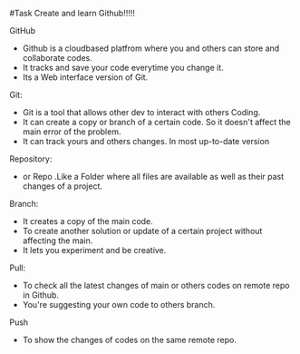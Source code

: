 #Task Create and learn Github!!!!!

GitHub 
- Github is a cloudbased platfrom where you and others can store and collaborate codes.
- It tracks and save your code everytime you change it.
- Its a Web interface version of Git.

Git: 
- Git is a tool that allows other dev to interact with others Coding.
- It can create a copy or branch of a certain code. So it doesn't affect the main error of the problem.
- It can track yours and others changes. In most up-to-date version

Repository: 
- or Repo .Like a Folder where all files are available as well as their past changes of a project.

Branch:
- It creates a copy of the main code.
- To create another solution or update of a certain project without affecting the main.
- It lets you experiment and be creative.

Pull:
- To check all the latest changes of main or others codes on remote repo in Github.
- You're suggesting your own code to others branch. 

Push
- To show the changes of codes on the same remote repo.





